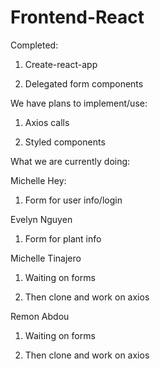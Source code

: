 # Frontend-React
Completed: 

1. Create-react-app

2. Delegated form components


We have plans to implement/use:

1. Axios calls

2. Styled components


What we are currently doing:

Michelle Hey:

1. Form for user info/login


Evelyn Nguyen

1. Form for plant info


Michelle Tinajero

1. Waiting on forms 

2. Then clone and work on axios


Remon Abdou

1. Waiting on forms

2. Then clone and work on axios

